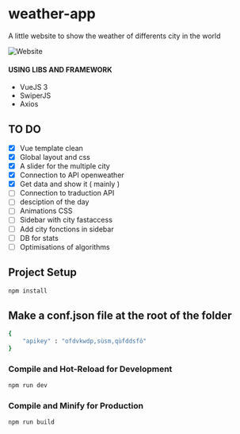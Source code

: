 # weather-app

A little website to show the weather of differents city in the world

![Website]('/src/assets/imgs/presentation.jpg')

#### USING LIBS AND FRAMEWORK
- VueJS 3
- SwiperJS
- Axios

## TO DO

- [X] Vue template clean
- [X] Global layout and css
- [X] A slider for the multiple city
- [X] Connection to API openweather
- [X] Get data and show it ( mainly )
- [ ] Connection to traduction API
- [ ] desciption of the day
- [ ] Animations CSS
- [ ] Sidebar with city fastaccess
- [ ] Add city fonctions in sidebar
- [ ] DB for stats 
- [ ] Optimisations of algorithms

## Project Setup

```sh
npm install
```

## Make a conf.json file at the root of the folder

```sh
{
    "apikey" : "ofdvkwdp,sùsm,qùfddsfô"
}
```

### Compile and Hot-Reload for Development

```sh
npm run dev
```

### Compile and Minify for Production

```sh
npm run build
```

